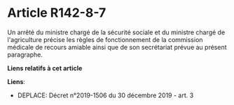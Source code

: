# Article R142-8-7

Un arrêté du ministre chargé de la sécurité sociale et du ministre chargé de l'agriculture précise les règles de
fonctionnement de la commission médicale de recours amiable ainsi que de son secrétariat prévue au présent paragraphe.

**Liens relatifs à cet article**

**Liens**:

  - DEPLACE: Décret n°2019-1506 du 30 décembre 2019 - art. 3
